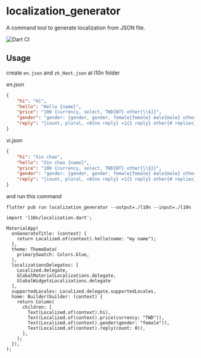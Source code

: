 # localization_generator

A command tool to generate localization from JSON file.

![Dart CI](https://github.com/shana0440/localization_generator/workflows/Dart%20CI/badge.svg?branch=master)

## Usage

create `en.json` and `zh_Hant.json` at l10n folder

en.json
```json
{
    "hi": "Hi",
    "hello": "Hello {name}",
    "price": "100 {currency, select, TWD{NT} other{\\$}}",
    "gender": "gender: {gender, gender, female{female} male{male} other{other}}",
    "reply": "{count, plural, =0{no reply} =1{1 reply} other{# replies}}"
}
```

vi.json
```json
{
    "hi": "Xin chao",
    "hello": "Xin chao {name}",
    "price": "100 {currency, select, TWD{NT} other{\\$}}",
    "gender": "gender: {gender, gender, female{female} male{male} other{other}}",
    "reply": "{count, plural, =0{no reply} =1{1 reply} other{# replies}}"
}
```

and run this command
```
flutter pub run localization_generator --output=./l10n --input=./l10n
```

```
import 'l10n/localization.dart';

MaterialApp(
  onGenerateTitle: (context) {
    return Localized.of(context).hello(name: "my name");
  },
  theme: ThemeData(
    primarySwatch: Colors.blue,
  ),
  localizationsDelegates: [
    Localized.delegate,
    GlobalMaterialLocalizations.delegate,
    GlobalWidgetsLocalizations.delegate
  ],
  supportedLocales: Localized.delegate.supportedLocales,
  home: Builder(builder: (context) {
    return Column(
      children: [
        Text(Localized.of(context).hi),
        Text(Localized.of(context).price(currency: "TWD")),
        Text(Localized.of(context).gender(gender: "female")),
        Text(Localized.of(context).reply(count: 0)),
      ],
    );
  }),
);
```
